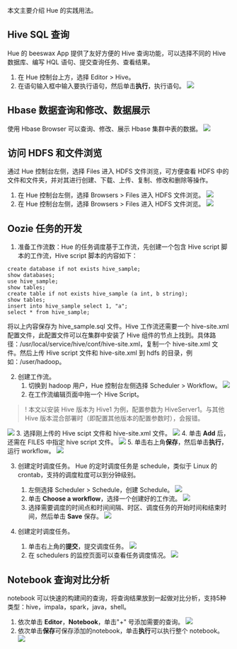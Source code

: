 本文主要介绍 Hue 的实践用法。
## Hive SQL 查询
Hue 的 beeswax App 提供了友好方便的 Hive 查询功能，可以选择不同的 Hive 数据库、编写 HQL 语句、提交查询任务、查看结果。
1. 在 Hue 控制台上方，选择  Editor > Hive。
2. 在语句输入框中输入要执行语句，然后单击**执行**，执行语句。
![](https://qcloudimg.tencent-cloud.cn/raw/e305895356852c87242213c19aedfb6c.png)

## Hbase 数据查询和修改、数据展示
使用 Hbase Browser 可以查询、修改、展示 Hbase 集群中表的数据。
![](https://qcloudimg.tencent-cloud.cn/raw/3ee89dbaa32195854059419e54338c8e.png)

## 访问 HDFS 和文件浏览
通过 Hue 控制台左侧，选择 Files 进入 HDFS 文件浏览，可方便查看 HDFS 中的文件和文件夹，并对其进行创建、下载、上传、复制、修改和删除等操作。
1. 在 Hue 控制台左侧，选择 Browsers > Files 进入 HDFS 文件浏览。
![](https://qcloudimg.tencent-cloud.cn/raw/03bf74cd204d23845a1d2bf738a7240e.png)
2.	在 Hue 控制台左侧，选择 Browsers > Files 进入 HDFS 文件浏览。
![](https://qcloudimg.tencent-cloud.cn/raw/72578dbedc6f0a7166e0e9cd42ce7223.png)
 
## Oozie 任务的开发
1. 准备工作流数：Hue 的任务调度基于工作流，先创建一个包含 Hive script 脚本的工作流，Hive script 脚本的内容如下：
```
create database if not exists hive_sample;  
show databases;
use hive_sample;
show tables;
create table if not exists hive_sample (a int, b string);
show tables;
insert into hive_sample select 1, "a";
select * from hive_sample;
```
将以上内容保存为 hive_sample.sql 文件。Hive 工作流还需要一个 hive-site.xml 配置文件，此配置文件可以在集群中安装了 Hive 组件的节点上找到。具体路径：/usr/local/service/hive/conf/hive-site.xml，复制一个 hive-site.xml 文件。然后上传 Hive script 文件和 hive-site.xml 到 hdfs 的目录，例如：/user/hadoop。

2. 创建工作流。
	1. 切换到 hadoop 用户，Hue 控制台左侧选择 Scheduler > Workflow。
![](https://qcloudimg.tencent-cloud.cn/raw/b1b9b6361124538cb755efb3fc1d90b3.png)
	2. 在工作流编辑页面中拖一个 Hive Script。
>! 本文以安装 Hive 版本为 Hive1 为例，配置参数为 HiveServer1。与其他 Hive 版本混合部署时（即配置其他版本的配置参数时），会报错。
>
![](https://qcloudimg.tencent-cloud.cn/raw/27cbec2a4f30fc937f34a5d086b496b4.png)
	3. 选择刚上传的 Hive scipt 文件和 hive-site.xml 文件。
![](https://qcloudimg.tencent-cloud.cn/raw/251b3efbd9bb7057945cfc1ac0f1aab7.png)
	4. 单击 **Add** 后，还需在 FILES 中指定 hive script 文件。
![](https://qcloudimg.tencent-cloud.cn/raw/38e9a81097f76194047f0d302d39ab2a.png)
	5. 单击右上角**保存**，然后单击**执行**，运行 workflow。
![](https://qcloudimg.tencent-cloud.cn/raw/b0693bd5c83a26f5fa5c89539768087a.png)

3. 创建定时调度任务。
Hue 的定时调度任务是 schedule，类似于 Linux 的 crontab，支持的调度粒度可以到分钟级别。
	1. 左侧选择 Scheduler > Schedule，创建 Schedule。
![](https://qcloudimg.tencent-cloud.cn/raw/c45fd5b062e78750aab55b7ba466975b.png)
	2. 单击 **Choose a workflow**，选择一个创建好的工作流。
![](https://qcloudimg.tencent-cloud.cn/raw/5d20d799a91dbc105e4eadd9d2365bf7.png)
	3. 选择需要调度的时间点和时间间隔、时区、调度任务的开始时间和结束时间，然后单击 **Save** 保存。
![](https://qcloudimg.tencent-cloud.cn/raw/d32c3dbb0d2d41cf85387849825be565.png)

4. 创建定时调度任务。
	1. 单击右上角的**提交**，提交调度任务。
![](https://qcloudimg.tencent-cloud.cn/raw/be86060e81eac2fe1842c58e9bf57dd3.png)
	2. 在 schedulers 的监控页面可以查看任务调度情况。
![](https://qcloudimg.tencent-cloud.cn/raw/58d020d6f9bbef8ce1ac5fba59eb8fb5.png)

## Notebook 查询对比分析
notebook 可以快速的构建间的查询，将查询结果放到一起做对比分析，支持5种类型：hive，impala，spark，java，shell。
1. 依次单击 **Editor**，**Notebook**，单击"+" 号添加需要的查询。
![](https://qcloudimg.tencent-cloud.cn/raw/09d6b44c6517d1a3204f6fdb517e075f.png)
2. 依次单击**保存**可保存添加的notebook，单击**执行**可以执行整个 notebook。
![](https://qcloudimg.tencent-cloud.cn/raw/d6eaf0e36d46270a1fca867695683a0e.png)

